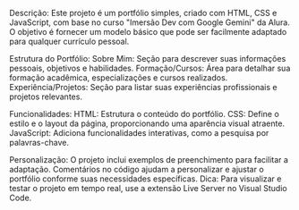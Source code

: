 Descrição: Este projeto é um portfólio simples, criado com HTML, CSS e JavaScript, com base no curso "Imersão Dev com Google Gemini" da Alura. O objetivo é fornecer um modelo básico que pode ser facilmente adaptado para qualquer currículo pessoal.

Estrutura do Portfólio:
Sobre Mim: Seção para descrever suas informações pessoais, objetivos e habilidades.
Formação/Cursos: Área para detalhar sua formação acadêmica, especializações e cursos realizados.
Experiência/Projetos: Seção para listar suas experiências profissionais e projetos relevantes.

Funcionalidades:
HTML: Estrutura o conteúdo do portfólio.
CSS: Define o estilo e o layout da página, proporcionando uma aparência visual atraente.
JavaScript: Adiciona funcionalidades interativas, como a pesquisa por palavras-chave.

Personalização:
O projeto inclui exemplos de preenchimento para facilitar a adaptação.
Comentários no código ajudam a personalizar e ajustar o portfólio conforme suas necessidades específicas.
Dica: Para visualizar e testar o projeto em tempo real, use a extensão Live Server no Visual Studio Code.

